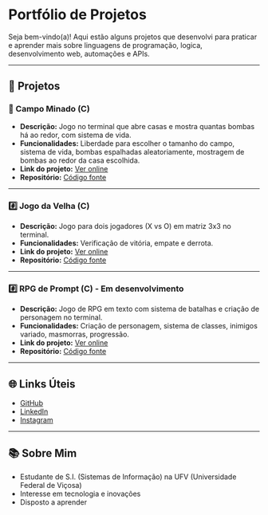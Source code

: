 # Portfólio de Projetos

Seja bem-vindo(a)! Aqui estão alguns projetos que desenvolvi para praticar e aprender mais sobre linguagens de programação, logica, desenvolvimento web, automações e APIs.

---

## 📂 Projetos

### 🧨​ Campo Minado (C)
- **Descrição:** Jogo no terminal que abre casas e mostra quantas bombas há ao redor, com sistema de vida.
- **Funcionalidades:** Liberdade para escolher o tamanho do campo, sistema de vida, bombas espalhadas aleatoriamente, mostragem de bombas ao redor da casa escolhida.
- **Link do projeto:** [Ver online](<link>)
- **Repositório:** [Código fonte](<https://github.com/leomzto/projetos/tree/main/.C/campo%20minado>)

---

### #️⃣​ Jogo da Velha (C) 
- **Descrição:** Jogo para dois jogadores (X vs O) em matriz 3x3 no terminal.
- **Funcionalidades:** Verificação de vitória, empate e derrota.
- **Link do projeto:** [Ver online](<link>)
- **Repositório:** [Código fonte](<https://github.com/leomzto/projetos/tree/main/.C/jogo%20da%20velha>)

---

### #️⃣​ RPG de Prompt (C) - Em desenvolvimento 
- **Descrição:** Jogo de RPG em texto com sistema de batalhas e criação de personagem no terminal.
- **Funcionalidades:** Criação de personagem, sistema de classes, inimigos variado, masmorras, progressão.
- **Link do projeto:** [Ver online](<https://github.com/leomzto/RDPQuest>)
- **Repositório:** [Código fonte](<https://github.com/leomzto/RDPQuest/tree/main/rdp/src>)

---

## 🌐 Links Úteis
- [GitHub](<https://github.com/leomzto/>)
- [LinkedIn](<https://www.linkedin.com/in/leomzto/>)
- [Instagram](<https://www.instagram.com/leomzto/>)

---

## 📚 Sobre Mim
- Estudante de S.I. (Sistemas de Informação) na UFV (Universidade Federal de Viçosa)
- Interesse em tecnologia e inovações
- Disposto a aprender
